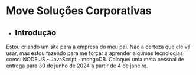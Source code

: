 # Move Soluções Corporativas
* ## Introdução 
Estou criando um site para a empresa do meu pai. Não a certeza que ele vá usar, mas estou fazendo para me forçar a aprender algumas tecnologias como: NODE.JS - JavaScript - mongoDB. Coloquei uma meta pessoal de entrega para 30 de junho de 2024 a partir de 4 de janeiro.
 
